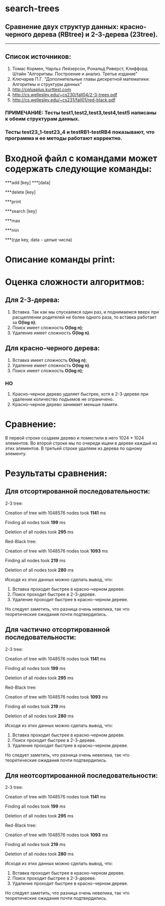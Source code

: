 # search-trees

## Сравнение двух структур данных: красно-черного дерева (RBtree) и 2-3-дерева (23tree).
-------------------
## Список источников:
1. Томас Кормен, Чарльз Лейзерсон, Рональд Риверст, Клиффорд Штайн "Алгоритмы. Построение и анализ. Третье издание"
2. Ключарев П.Г. "Дополнительные главы дискретной математики: Алгоритмы и структуры данных"
3. http://cplusplus.kurttest.com
4. http://cs.wellesley.edu/~cs230/fall04/2-3-trees.pdf
5. http://cs.wellesley.edu/~cs231/fall01/red-black.pdf



### ПРИМЕЧАНИЕ: Тесты test1,test2,test3,test4,test5 написаны к обеим структурам данных. 
### Тесты test23_1-test23_4 и testRB1-testRB4 показывают, что программа и ее методы работают корректно.

# Входной файл с командами может содержать следующие команды:

***add [key] ***[data]

***delete [key]

***print

***search [key]

***max

***min

***(где key, data - целые числа)

# Описание команды print:


# Оценка сложности алгоритмов:
## Для 2-3-дерева:
1.	Вставка.
    Так как мы спускаемся один раз, и поднимаемся вверх при расщеплении родителей не более одного раза, то вставка работает за **O(log n)**;
2.	Поиск имеет сложность **O(log n)**;
3.	Удаление имеет сложность **O(log n)**.

## Для красно-черного дерева:
1.	Вставка имеет сложность **O(log n)**;
2.	Удаление имеет сложность **O(log n)**.
3.	Поиск имеет сложность **O(log n)**;

### НО

1.	Красно-черное дерево удаляет быстрее, хотя в 2-3-дереве при удалении количество подъемов не ограничено.
2.	Красно-черное дерево занимает меньше памяти.

# Сравнение:
 
В первой строке создаем дерево и поместили в него 1024 * 1024 элементов. 
Во второй строке мы по очереди ищем в дереве каждый из этих элементов.
В третьей строке удаляем из дерева по одному элементу.

# Результаты сравнения:
 
##  Для отсортированной последовательности:

2-3 tree:

Creation of tree with 1048576 nodes took **1141** ms

Finding all nodes took **199** ms

Deletion of all nodes took **295** ms

Red-Black tree:

Creation of tree with 1048576 nodes took **1093** ms

Finding all nodes took **219** ms

Deletion of all nodes took **280** ms


Исходя из этих данных можно сделать вывод, что: 
1. Вставка проходит быстрее в красно-черном дереве.
2. Поиск проходит быстрее в 2-3-дереве.
3. Удаление проходит быстрее в красно-черном дереве.

Но следует заметить, что разница очень невелика, так что теоретические ожидания почти подтвердились.

##  Для частично отсортированной последовательности:

2-3 tree:

Creation of tree with 1048576 nodes took **1141** ms

Finding all nodes took **199** ms

Deletion of all nodes took **295** ms

Red-Black tree:

Creation of tree with 1048576 nodes took **1093** ms

Finding all nodes took **219** ms

Deletion of all nodes took **280** ms


Исходя из этих данных можно сделать вывод, что: 
1. Вставка проходит быстрее в красно-черном дереве.
2. Поиск проходит быстрее в 2-3-дереве.
3. Удаление проходит быстрее в красно-черном дереве.

Но следует заметить, что разница очень невелика, так что теоретические ожидания почти подтвердились.


##  Для неотсортированной последовательности:

2-3 tree:

Creation of tree with 1048576 nodes took **1141** ms

Finding all nodes took **199** ms

Deletion of all nodes took **295** ms

Red-Black tree:

Creation of tree with 1048576 nodes took **1093** ms

Finding all nodes took **219** ms

Deletion of all nodes took **280** ms


Исходя из этих данных можно сделать вывод, что: 
1. Вставка проходит быстрее в красно-черном дереве.
2. Поиск проходит быстрее в 2-3-дереве.
3. Удаление проходит быстрее в красно-черном дереве.

Но следует заметить, что разница очень невелика, так что теоретические ожидания почти подтвердились.




